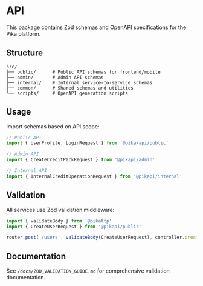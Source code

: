 # API

This package contains Zod schemas and OpenAPI specifications for the Pika platform.

## Structure

```
src/
├── public/      # Public API schemas for frontend/mobile
├── admin/       # Admin API schemas
├── internal/    # Internal service-to-service schemas
├── common/      # Shared schemas and utilities
└── scripts/     # OpenAPI generation scripts
```

## Usage

Import schemas based on API scope:

```typescript
// Public API
import { UserProfile, LoginRequest } from '@pika/api/public'

// Admin API
import { CreateCreditPackRequest } from '@pikapi/admin'

// Internal API
import { InternalCreditOperationRequest } from '@pikapi/internal'
```

## Validation

All services use Zod validation middleware:

```typescript
import { validateBody } from '@pikattp'
import { CreateUserRequest } from '@pikapi/public'

router.post('/users', validateBody(CreateUserRequest), controller.createUser)
```

## Documentation

See `/docs/ZOD_VALIDATION_GUIDE.md` for comprehensive validation documentation.
